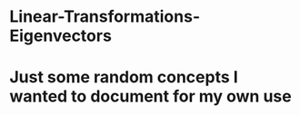 # Linear-Transformations-Eigenvectors
# Just some random concepts I wanted to document for my own use
